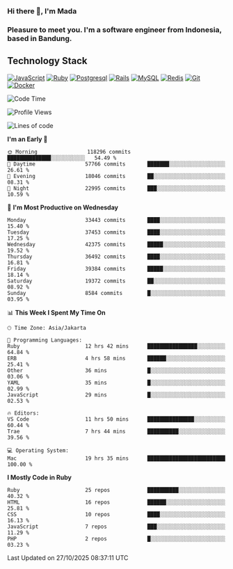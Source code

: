 ### Hi there 👋, I'm Mada
### Pleasure to meet you. I'm a software engineer from Indonesia, based in Bandung.

## Technology Stack

[![JavaScript](https://img.shields.io/badge/-JavaScript-%23F7DF1C?style=flat-square&logo=javascript&logoColor=000000&labelColor=%23F7DF1C&color=%23FFCE5A)](https://www.javascript.com/)
[![Ruby](https://img.shields.io/badge/Ruby-CC342D?style=flat-square&logo=ruby&logoColor=white)](https://www.ruby-lang.org/en/)
[![Postgresql](https://img.shields.io/badge/PostgreSQL-316192?style=flat-square&logo=postgresql&logoColor=ffffff)](https://www.postgresql.org/)
[![Rails](https://img.shields.io/badge/Ruby_on_Rails-CC0000?style=flat-square&logo=ruby-on-rails&logoColor=white)](https://rubyonrails.org/)
[![MySQL](https://img.shields.io/badge/-MySQL-4479A1?style=flat-square&logo=MySQL&logoColor=ffffff)](https://www.mysql.com/)
[![Redis](https://img.shields.io/badge/-Redis-DC382D?style=flat-square&logo=Redis&logoColor=ffffff)](https://redis.io/)
[![Git](https://img.shields.io/badge/-Git-%23F05032?style=flat-square&logo=git&logoColor=%23ffffff)](https://git-scm.com/)
[![Docker](https://img.shields.io/badge/-Docker-2496ED?style=flat-square&logo=docker&logoColor=ffffff)](https://www.docker.com/)
<!--
**madaarya/madaarya** is a ✨ _special_ ✨ repository because its `README.md` (this file) appears on your GitHub profile.

Here are some ideas to get you started:

- 🔭 I’m currently working on ...
- 🌱 I’m currently learning ...
- 👯 I’m looking to collaborate on ...
- 🤔 I’m looking for help with ...
- 💬 Ask me about ...
- 📫 How to reach me: ...
- 😄 Pronouns: ...
- ⚡ Fun fact: ...
-->
<!--START_SECTION:waka-->
![Code Time](http://img.shields.io/badge/Code%20Time-7%2C854%20hrs%2033%20mins-blue)

![Profile Views](http://img.shields.io/badge/Profile%20Views-0-blue)

![Lines of code](https://img.shields.io/badge/From%20Hello%20World%20I%27ve%20Written-55.5%20million%20lines%20of%20code-blue)

**I'm an Early 🐤** 

```text
🌞 Morning                118296 commits      ██████████████░░░░░░░░░░░   54.49 % 
🌆 Daytime                57766 commits       ███████░░░░░░░░░░░░░░░░░░   26.61 % 
🌃 Evening                18046 commits       ██░░░░░░░░░░░░░░░░░░░░░░░   08.31 % 
🌙 Night                  22995 commits       ███░░░░░░░░░░░░░░░░░░░░░░   10.59 % 
```
📅 **I'm Most Productive on Wednesday** 

```text
Monday                   33443 commits       ████░░░░░░░░░░░░░░░░░░░░░   15.40 % 
Tuesday                  37453 commits       ████░░░░░░░░░░░░░░░░░░░░░   17.25 % 
Wednesday                42375 commits       █████░░░░░░░░░░░░░░░░░░░░   19.52 % 
Thursday                 36492 commits       ████░░░░░░░░░░░░░░░░░░░░░   16.81 % 
Friday                   39384 commits       █████░░░░░░░░░░░░░░░░░░░░   18.14 % 
Saturday                 19372 commits       ██░░░░░░░░░░░░░░░░░░░░░░░   08.92 % 
Sunday                   8584 commits        █░░░░░░░░░░░░░░░░░░░░░░░░   03.95 % 
```


📊 **This Week I Spent My Time On** 

```text
🕑︎ Time Zone: Asia/Jakarta

💬 Programming Languages: 
Ruby                     12 hrs 42 mins      ████████████████░░░░░░░░░   64.84 % 
ERB                      4 hrs 58 mins       ██████░░░░░░░░░░░░░░░░░░░   25.41 % 
Other                    36 mins             █░░░░░░░░░░░░░░░░░░░░░░░░   03.06 % 
YAML                     35 mins             █░░░░░░░░░░░░░░░░░░░░░░░░   02.99 % 
JavaScript               29 mins             █░░░░░░░░░░░░░░░░░░░░░░░░   02.53 % 

🔥 Editors: 
VS Code                  11 hrs 50 mins      ███████████████░░░░░░░░░░   60.44 % 
Trae                     7 hrs 44 mins       ██████████░░░░░░░░░░░░░░░   39.56 % 

💻 Operating System: 
Mac                      19 hrs 35 mins      █████████████████████████   100.00 % 
```

**I Mostly Code in Ruby** 

```text
Ruby                     25 repos            ██████████░░░░░░░░░░░░░░░   40.32 % 
HTML                     16 repos            ██████░░░░░░░░░░░░░░░░░░░   25.81 % 
CSS                      10 repos            ████░░░░░░░░░░░░░░░░░░░░░   16.13 % 
JavaScript               7 repos             ███░░░░░░░░░░░░░░░░░░░░░░   11.29 % 
PHP                      2 repos             █░░░░░░░░░░░░░░░░░░░░░░░░   03.23 % 
```




 Last Updated on 27/10/2025 08:37:11 UTC
<!--END_SECTION:waka-->
